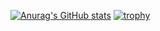 [![Anurag's GitHub stats](https://github-readme-stats.vercel.app/api?username=douzooo&theme=tokyonight&show_icons=true&hide_border=true)](https://github.com/douzooo/)
[![trophy](https://github-profile-trophy.vercel.app/?username=douzooo&theme=nord?no-frame=true&margin-w=1&column=7)](https://github.com/douzooo/)
